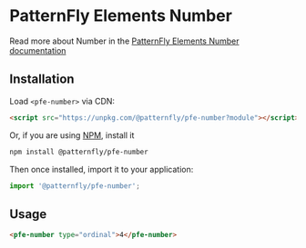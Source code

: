 # PatternFly Elements Number
         
Read more about Number in the [PatternFly Elements Number documentation](https://patternflyelements.org/components/number)

##  Installation

Load `<pfe-number>` via CDN:

```html
<script src="https://unpkg.com/@patternfly/pfe-number?module"></script>
```

Or, if you are using [NPM](https://npm.im), install it

```bash
npm install @patternfly/pfe-number
```

Then once installed, import it to your application:

```js
import '@patternfly/pfe-number';
```

## Usage

```html
<pfe-number type="ordinal">4</pfe-number>
```

